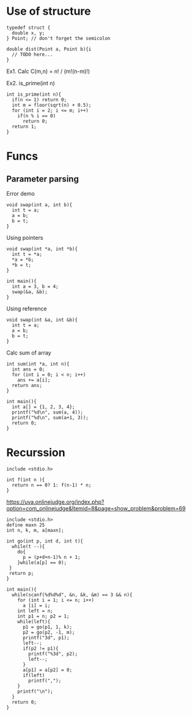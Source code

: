# Use of structure
```
typedef struct {
  double x, y;
} Point; // don't forget the semicolon

double dist(Point a, Point b){i
  // TODO here...
}
```

Ex1. Calc C(m,n) = n! / (m!(n-m)!)

Ex2. is_prime(int n)
```
int is_prime(int n){
  if(n <= 1) return 0;
  int m = floor(sqrt(n) + 0.5);
  for (int i = 2; i <= m; i++)
    if(n % i == 0)
      return 0;
  return 1;
}
```

# Funcs
## Parameter parsing
Error demo
```
void swap(int a, int b){
  int t = a;
  a = b;
  b = t;
}
```

Using pointers
```
void swap(int *a, int *b){
  int t = *a;
  *a = *b;
  *b = t;
}

int main(){
  int a = 3, b = 4;
  swap(&a, &b);
}
```
Using reference
```
void swap(int &a, int &b){
  int t = a;
  a = b;
  b = t;
}
```

Calc sum of array
```
int sum(int *a, int n){
  int ans = 0;
  for (int i = 0; i < n; i++)
    ans += a[i];
  return ans;
}

int main(){
  int a[] = {1, 2, 3, 4};
  printf("%d\n", sum(a, 4));
  printf("%d\n", sum(a+1, 3));
  return 0;
}
```

# Recurssion
```
include <stdio.h>

int f(int n ){
  return n == 0? 1: f(n-1) * n;
}
```

https://uva.onlinejudge.org/index.php?option=com_onlinejudge&Itemid=8&page=show_problem&problem=69
```
include <stdio.h>
define maxn 25
int n, k, m, a[maxn];

int go(int p, int d, int t){
  while(t --){
    do{
      p = (p+d+n-1)% n + 1;
    }while(a[p] == 0);
 }
 return p;
}

int main(){
  while(scanf(%d%d%d", &n, &k, &m) == 3 && n){
    for (int i = 1; i <= n; i++)
      a [i] = i;
    int left = n;
    int p1 = n; p2 = 1;
    while(left){
      p1 = go(p1, 1, k);
      p2 = go(p2, -1, m);
      printf("3d", p1);
      left--;
      if(p2 != p1){
        printf("%3d", p2);
        left--;
      }
      a[p1] = a[p2] = 0;
      if(left)
        printf(",");
    }
    printf("\n");
  }
  return 0;
}
```


